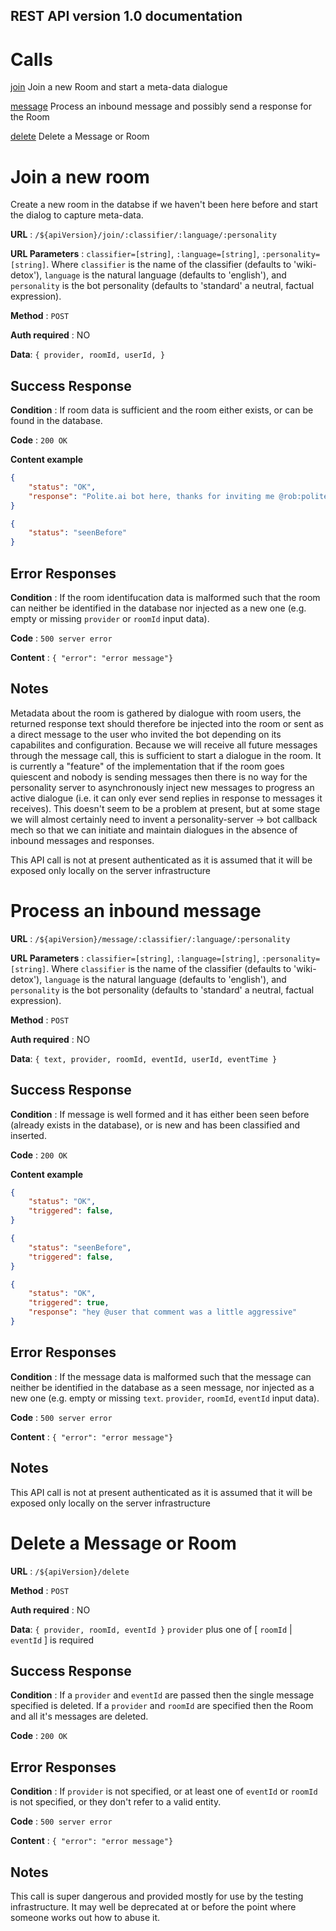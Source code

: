 ## REST API version 1.0 documentation
# Calls

[join](#join-a-new-room) Join a new Room and start a meta-data dialogue

[message](#process-an-inbound-message) Process an inbound message and possibly send a response for the Room

[delete](#delete-a-message-or-room) Delete a Message or Room

# Join a new room
Create a new room in the databse if we haven't been here before and start the dialog to capture meta-data.

**URL** : `/${apiVersion}/join/:classifier/:language/:personality`

**URL Parameters** : `classifier=[string]`, `:language=[string]`, `:personality=[string]`. Where `classifier` is the name of the classifier (defaults to 'wiki-detox'), `language` is the natural language (defaults to 'english'), and `personality` is the bot personality (defaults to 'standard' a neutral, factual expression).

**Method** : `POST`

**Auth required** : NO

**Data**: `{
  provider,
  roomId,
  userId,
}`

## Success Response

**Condition** : If room data is sufficient and the room either exists, or can be found in the database.

**Code** : `200 OK`

**Content example**

```json
{
    "status": "OK",
    "response": "Polite.ai bot here, thanks for inviting me @rob:polite.ai Please can you tell me a bit more about this room, for example is it technical, social, work related etc? So that I know you are talking to me,please could you preface your reply with polite : or tag me in the response e.g.\"polite: it is a technical group\""
}
```

```json
{
    "status": "seenBefore"
}
```

## Error Responses

**Condition** : If the room identifucation data is malformed such that the room can neither be identified in the database nor injected as a new one (e.g. empty or missing `provider` or `roomId` input data).

**Code** : `500 server error`

**Content** : `{ "error": "error message"}`

## Notes

Metadata about the room is gathered by dialogue with room users, the returned response text should therefore be injected into the room or sent as a direct message to the user who invited the bot depending on its capabilites and configuration. Because we will receive all future messages through the message call, this is sufficient to start a dialogue in the room. It is currently a "feature" of the implementation that if the room goes quiescent and nobody is sending messages then there is no way for the personality server to asynchronously inject new messages to progress an active dialogue (i.e. it can only ever send replies in response to messages it receives). This doesn't seem to be a problem at present, but at some stage we will almost certainly need to invent a personality-server -> bot callback mech so that we can initiate and maintain dialogues in the absence of inbound messages and responses.

This API call is not at present authenticated as it is assumed that it will be exposed only locally on the server infrastructure


# Process an inbound message

**URL** : `/${apiVersion}/message/:classifier/:language/:personality`

**URL Parameters** : `classifier=[string]`, `:language=[string]`, `:personality=[string]`. Where `classifier` is the name of the classifier (defaults to 'wiki-detox'), `language` is the natural language (defaults to 'english'), and `personality` is the bot personality (defaults to 'standard' a neutral, factual expression).

**Method** : `POST`

**Auth required** : NO

**Data**: `{
  text,
  provider,
  roomId,
  eventId,
  userId,
  eventTime
}`

## Success Response

**Condition** : If message is well formed and it has either been seen before (already exists in the database), or is new and has been classified and inserted.

**Code** : `200 OK`

**Content example**

```json
{
    "status": "OK",
    "triggered": false,
}
```

```json
{
    "status": "seenBefore",
    "triggered": false,
}
```

```json
{
    "status": "OK",
    "triggered": true,
    "response": "hey @user that comment was a little aggressive"
}
```

## Error Responses

**Condition** : If the message data is malformed such that the message can neither be identified in the database as a seen message, nor injected as a new one (e.g. empty or missing `text`. `provider`, `roomId`, `eventId` input data).

**Code** : `500 server error`

**Content** : `{ "error": "error message"}`

## Notes

This API call is not at present authenticated as it is assumed that it will be exposed only locally on the server infrastructure

# Delete a Message or Room

**URL** : `/${apiVersion}/delete`

**Method** : `POST`

**Auth required** : NO

**Data**: `{
  provider,
  roomId,
  eventId
}` `provider` plus one of [ `roomId` | `eventId` ] is required

## Success Response

**Condition** : If a `provider` and `eventId` are passed then the single message specified is deleted. If a `provider` and `roomId` are specified then the Room and all it's messages are deleted.

**Code** : `200 OK`


## Error Responses

**Condition** : If `provider` is not specified, or at least one of `eventId` or `roomId` is not specified, or they don't refer to a valid entity.

**Code** : `500 server error`

**Content** : `{ "error": "error message"}`

## Notes

This call is super dangerous and provided mostly for use by the testing infrastructure. It may well be deprecated at or before the point where someone works out how to abuse it.
